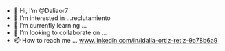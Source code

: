 - 👋 Hi, I’m @Daliaor7
- 👀 I’m interested in ...reclutamiento
- 🌱 I’m currently learning ...
- 💞️ I’m looking to collaborate on ...
- 📫 How to reach me ... www.linkedin.com/in/idalia-ortiz-retiz-9a78b6a9

<!---
Daliaor7/Daliaor7 is a ✨ special ✨ repository because its `README.md` (this file) appears on your GitHub profile.
You can click the Preview link to take a look at your changes.
--->
